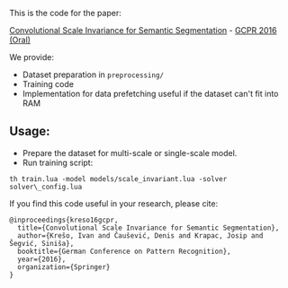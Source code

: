 This is the code for the paper:

[Convolutional Scale Invariance for Semantic Segmentation](https://ivankreso.github.io/publications) - [GCPR 2016 (Oral)](http://www.kcmweb.de/conferences/gcpr2016)


We provide:
- Dataset preparation in `preprocessing/`
- Training code
- Implementation for data prefetching useful if the dataset can't fit into RAM


## Usage:
- Prepare the dataset for multi-scale or single-scale model.
- Run training script:
```
th train.lua -model models/scale_invariant.lua -solver solver\_config.lua
```


If you find this code useful in your research, please cite:

```
@inproceedings{kreso16gcpr,
  title={Convolutional Scale Invariance for Semantic Segmentation},
  author={Krešo, Ivan and Čaušević, Denis and Krapac, Josip and Šegvić, Siniša},
  booktitle={German Conference on Pattern Recognition},
  year={2016},
  organization={Springer}
}
```
